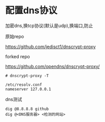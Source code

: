 # 配置dns协议

加密dns,换tcp协议(默认是udp),换端口,防止

原始repo

https://github.com/jedisct1/dnscrypt-proxy

forked repo

https://github.com/opendns/dnscrypt-proxy/

	# dnscrypt-proxy -T

	/etc/resolv.conf 
	nameserver 127.0.0.1

dns测试

	dig @8.8.8.8 github
	dig @<DNS服务器> <检测的网站>
